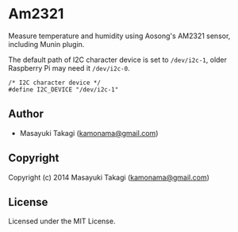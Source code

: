 # Am2321

Measure temperature and humidity using Aosong's AM2321 sensor, including Munin plugin.

The default path of I2C character device is set to `/dev/i2c-1`, older Raspberry Pi may need it `/dev/i2c-0`.

    /* I2C character device */
    #define I2C_DEVICE "/dev/i2c-1"

## Author

* Masayuki Takagi (kamonama@gmail.com)

## Copyright

Copyright (c) 2014 Masayuki Takagi (kamonama@gmail.com)

## License

Licensed under the MIT License.
